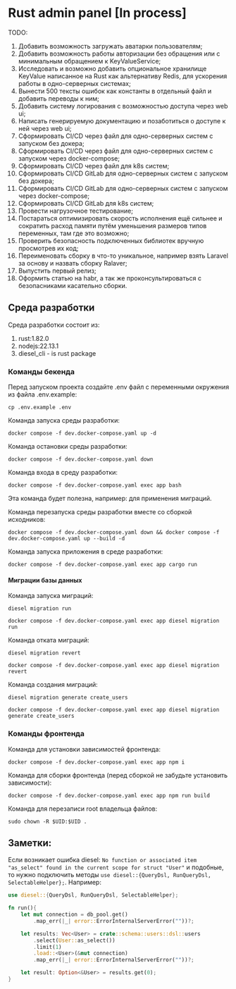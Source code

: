 # Rust admin panel [In process]

TODO:
1) Добавить возможность загружать аватарки пользователям;
2) Добавить возможность работы авторизации без обращения или с минимальным обращением к KeyValueService;
3) Исследовать и возможно добавить опциональное хранилище KeyValue написанное на Rust как альтернативу Redis, для ускорения работы в одно-серверных системах;
4) Вынести 500 тексты ошибок как константы в отдельный файл и добавить переводы к ним;
5) Добавить систему логирования с возможностью доступа через web ui;
6) Написать генерируемую документацию и позаботиться о доступе к ней через web ui;
7) Сформировать CI/CD через файл для одно-серверных систем с запуском без докера;
8) Сформировать CI/CD через файл для одно-серверных систем с запуском через docker-compose;
9) Сформировать CI/CD через файл для k8s систем;
10) Сформировать CI/CD GitLab для одно-серверных систем с запуском без докера;
11) Сформировать CI/CD GitLab для одно-серверных систем с запуском через docker-compose;
12) Сформировать CI/CD GitLab для k8s систем;
13) Провести нагрузочное тестирование;
14) Постараться оптимизировать скорость исполнения ещё сильнее и сократить расход памяти путём уменьшения размеров типов переменных, там где это возможно;
15) Проверить безопасность подключенных библиотек вручную просмотрев их код;
16) Переименовать сборку в что-то уникальное, например взять Laravel за основу и назвать сборку Ralaver;
17) Выпустить первый релиз;
18) Оформить статью на habr, а так же проконсультироваться с безопасниками касательно сборки.

## Среда разработки

Среда разработки состоит из:
1) rust:1.82.0
2) nodejs:22.13.1
3) diesel_cli - is rust package

### Команды бекенда
Перед запуском проекта создайте .env файл с переменными окружения из файла .env.example:
```shell
cp .env.example .env
```

Команда запуска среды разработки:
```shell
docker compose -f dev.docker-compose.yaml up -d
```

Команда остановки среды разработки:
```shell
docker compose -f dev.docker-compose.yaml down
```

Команда входа в среду разработки:
```shell
docker compose -f dev.docker-compose.yaml exec app bash
```
Эта команда будет полезна, например: для применения миграций.

Команда перезапуска среды разработки вместе со сборкой исходников:
```shell
docker compose -f dev.docker-compose.yaml down && docker compose -f dev.docker-compose.yaml up --build -d
```

Команда запуска приложения в среде разработки:
```shell
docker compose -f dev.docker-compose.yaml exec app cargo run
```

#### Миграции базы данных
Команда запуска миграций:
```shell
diesel migration run
```
```shell
docker compose -f dev.docker-compose.yaml exec app diesel migration run
```

Команда отката миграций:
```shell
diesel migration revert
```
```shell
docker compose -f dev.docker-compose.yaml exec app diesel migration revert
```

Команда создания миграций:
```shell
diesel migration generate create_users
```
```shell
docker compose -f dev.docker-compose.yaml exec app diesel migration generate create_users
```




### Команды фронтенда
Команда для установки зависимостей фронтенда:
```shell
docker compose -f dev.docker-compose.yaml exec app npm i
```

Команда для сборки фронтенда (перед сборкой не забудьте установить зависимости):
```shell
docker compose -f dev.docker-compose.yaml exec app npm run build
```

Команда для перезаписи root владельца файлов:
```shell
sudo chown -R $UID:$UID .
```

## Заметки:

Если возникает ошибка diesel: 
`No function or associated item "as_select" found in the current scope for struct "User"` и подобные, 
то нужно подключить методы `use diesel::{QueryDsl, RunQueryDsl, SelectableHelper};`. Например:
```rust
use diesel::{QueryDsl, RunQueryDsl, SelectableHelper};

fn run(){
    let mut connection = db_pool.get()
        .map_err(|_| error::ErrorInternalServerError(""))?;

    let results: Vec<User> = crate::schema::users::dsl::users
        .select(User::as_select())
        .limit(1)
        .load::<User>(&mut connection)
        .map_err(|_| error::ErrorInternalServerError(""))?;

    let result: Option<&User> = results.get(0);
}
```